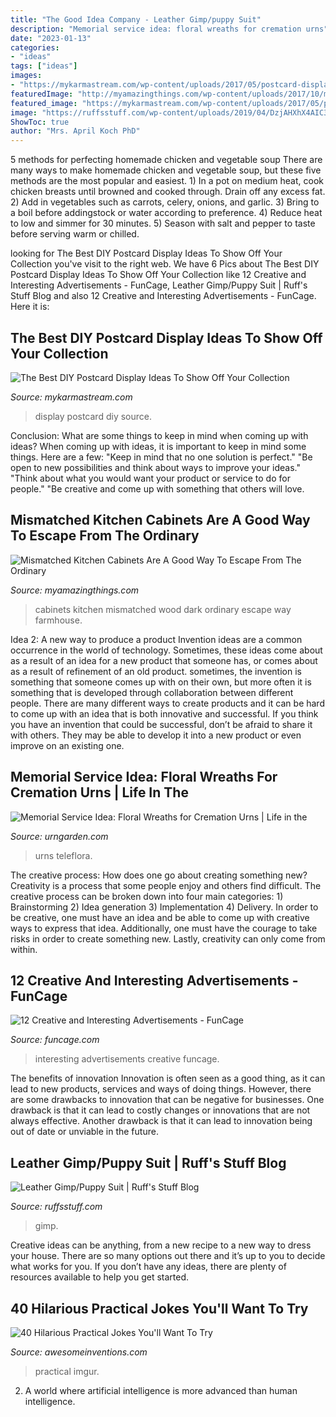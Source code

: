 ```yaml
---
title: "The Good Idea Company - Leather Gimp/puppy Suit"
description: "Memorial service idea: floral wreaths for cremation urns"
date: "2023-01-13"
categories:
- "ideas"
tags: ["ideas"]
images:
- "https://mykarmastream.com/wp-content/uploads/2017/05/postcard-display-ideas-12.jpg"
featuredImage: "http://myamazingthings.com/wp-content/uploads/2017/10/mismatched-kitchen-cabinets-7.jpg"
featured_image: "https://mykarmastream.com/wp-content/uploads/2017/05/postcard-display-ideas-12.jpg"
image: "https://ruffsstuff.com/wp-content/uploads/2019/04/DzjAHXhX4AIC3fi.jpg"
ShowToc: true
author: "Mrs. April Koch PhD"
---
```



5 methods for perfecting homemade chicken and vegetable soup
There are many ways to make homemade chicken and vegetable soup, but these five methods are the most popular and easiest. 1) In a pot on medium heat, cook chicken breasts until browned and cooked through. Drain off any excess fat. 2) Add in vegetables such as carrots, celery, onions, and garlic. 3) Bring to a boil before addingstock or water according to preference. 4) Reduce heat to low and simmer for 30 minutes. 5) Season with salt and pepper to taste before serving warm or chilled.

	

		
looking for The Best DIY Postcard Display Ideas To Show Off Your Collection you've visit to the right web. We have 6 Pics about The Best DIY Postcard Display Ideas To Show Off Your Collection like 12 Creative and Interesting Advertisements - FunCage, Leather Gimp/Puppy Suit | Ruff&#039;s Stuff Blog and also 12 Creative and Interesting Advertisements - FunCage. Here it is:
		
    
## The Best DIY Postcard Display Ideas To Show Off Your Collection

<img loading=lazy src="https://mykarmastream.com/wp-content/uploads/2017/05/postcard-display-ideas-12.jpg" onerror="this.onerror=null;this.src='https://tse2.mm.bing.net/th?id=OIP.i9OY-mWHZ72qBGZO17kZwQHaLH&amp;pid=15.1';" alt="The Best DIY Postcard Display Ideas To Show Off Your Collection">

_Source: mykarmastream.com_

>display postcard diy source. 

	

Conclusion: What are some things to keep in mind when coming up with ideas?
When coming up with ideas, it is important to keep in mind some things. Here are a few:
"Keep in mind that no one solution is perfect."
"Be open to new possibilities and think about ways to improve your ideas."
"Think about what you would want your product or service to do for people."
"Be creative and come up with something that others will love.

    
## Mismatched Kitchen Cabinets Are A Good Way To Escape From The Ordinary

<img loading=lazy src="http://myamazingthings.com/wp-content/uploads/2017/10/mismatched-kitchen-cabinets-7.jpg" onerror="this.onerror=null;this.src='https://tse2.mm.bing.net/th?id=OIP.u5P7TuJPlHgrjcR9FWpjlgHaKw&amp;pid=15.1';" alt="Mismatched Kitchen Cabinets Are A Good Way To Escape From The Ordinary">

_Source: myamazingthings.com_

>cabinets kitchen mismatched wood dark ordinary escape way farmhouse. 

	

Idea 2: A new way to produce a product
Invention ideas are a common occurrence in the world of technology. Sometimes, these ideas come about as a result of an idea for a new product that someone has, or comes about as a result of refinement of an old product. sometimes, the invention is something that someone comes up with on their own, but more often it is something that is developed through collaboration between different people. There are many different ways to create products and it can be hard to come up with an idea that is both innovative and successful. If you think you have an invention that could be successful, don’t be afraid to share it with others. They may be able to develop it into a new product or even improve on an existing one.

    
## Memorial Service Idea: Floral Wreaths For Cremation Urns | Life In The

<img loading=lazy src="https://www.urngarden.com/cremationblog/wp-content/uploads/2010/07/tfurn2.jpg" onerror="this.onerror=null;this.src='https://tse4.mm.bing.net/th?id=OIP.i1wI3siSEz8e54z6u_NPyQHaHI&amp;pid=15.1';" alt="Memorial Service Idea: Floral Wreaths for Cremation Urns | Life in the">

_Source: urngarden.com_

>urns teleflora. 

	

The creative process: How does one go about creating something new?
Creativity is a process that some people enjoy and others find difficult. The creative process can be broken down into four main categories: 1) Brainstorming 2) Idea generation 3) Implementation 4) Delivery. In order to be creative, one must have an idea and be able to come up with creative ways to express that idea. Additionally, one must have the courage to take risks in order to create something new. Lastly, creativity can only come from within.

    
## 12 Creative And Interesting Advertisements - FunCage

<img loading=lazy src="http://www.funcage.com/blog/wp-content/uploads/2011/06/graffiti-459x650.jpg" onerror="this.onerror=null;this.src='https://tse4.mm.bing.net/th?id=OIP.RaCUoYiJpqzXhrIw5TI4tQAAAA&amp;pid=15.1';" alt="12 Creative and Interesting Advertisements - FunCage">

_Source: funcage.com_

>interesting advertisements creative funcage. 

	

The benefits of innovation
Innovation is often seen as a good thing, as it can lead to new products, services and ways of doing things. However, there are some drawbacks to innovation that can be negative for businesses. One drawback is that it can lead to costly changes or innovations that are not always effective. Another drawback is that it can lead to innovation being out of date or unviable in the future.

    
## Leather Gimp/Puppy Suit | Ruff&#039;s Stuff Blog

<img loading=lazy src="https://ruffsstuff.com/wp-content/uploads/2019/04/DzjAHXhX4AIC3fi.jpg" onerror="this.onerror=null;this.src='https://tse2.mm.bing.net/th?id=OIP.4k-Pmvf93j1OlMqcjSpoCQHaJ4&amp;pid=15.1';" alt="Leather Gimp/Puppy Suit | Ruff&#039;s Stuff Blog">

_Source: ruffsstuff.com_

>gimp. 

	

Creative ideas can be anything, from a new recipe to a new way to dress your house. There are so many options out there and it’s up to you to decide what works for you. If you don’t have any ideas, there are plenty of resources available to help you get started.

    
## 40 Hilarious Practical Jokes You&#039;ll Want To Try

<img loading=lazy src="http://www.awesomeinventions.com/wp-content/uploads/2016/09/expert-mode-toilet-seat-prank.jpg" onerror="this.onerror=null;this.src='https://tse2.mm.bing.net/th?id=OIP.5xm6lcEuTF8yv_ogg7sH_wDYEg&amp;pid=15.1';" alt="40 Hilarious Practical Jokes You&#039;ll Want To Try">

_Source: awesomeinventions.com_

>practical imgur. 

	

2. A world where artificial intelligence is more advanced than human intelligence. 

